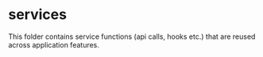 # services

This folder contains service functions (api calls, hooks etc.) that are reused
across application features.
